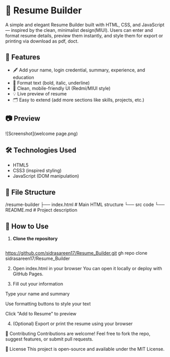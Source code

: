 # 📝 Resume Builder 

A simple and elegant Resume Builder built with HTML, CSS, and JavaScript — inspired by the clean, minimalist design(MIUI). Users can enter and format resume details, preview them instantly, and style them for export or printing via download as pdf, doct.

## 🚀 Features

- 🖋️ Add your name, login credential, summary, experience, and education
- 🧰 Format text (bold, italic, underline)
- 📱 Clean, mobile-friendly UI (Redmi/MIUI style)
- 💡 Live preview of resume
- 🗂️ Easy to extend (add more sections like skills, projects, etc.)

## 📷 Preview

![Screenshot](welcome page.png)



## 🛠️ Technologies Used

- HTML5
- CSS3 (inspired styling)
- JavaScript (DOM manipulation)
  

## 📂 File Structure
/resume-builder
├── index.html # Main HTML structure
└── src code
└── README.md # Project description


## 📖 How to Use

1. **Clone the repository**
   ```bash
https://github.com/sidrasareen17/Resume_Builder.git
 gh repo clone sidrasareen17/Resume_Builder


2. Open index.html in your browser
You can open it locally or deploy with GitHub Pages.

3. Fill out your information

Type your name and summary

Use formatting buttons to style your text

Click "Add to Resume" to preview

4. (Optional) Export or print the resume using your browser

🤝 Contributing
Contributions are welcome! Feel free to fork the repo, suggest features, or submit pull requests.

📄 License
This project is open-source and available under the MIT License.


